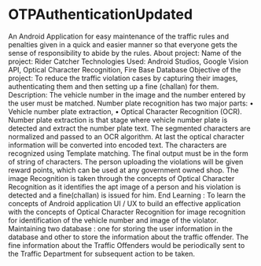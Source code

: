 # OTPAuthenticationUpdated
An Android Application for easy maintenance of the traffic rules and penalties given in a quick and easier manner so that everyone gets the sense of responsibility to abide by the rules.
About project:
Name of the project: Rider Catcher
Technologies Used: Android Studios, Google Vision API, Optical Character Recognition, Fire Base Database
Objective of the project: To reduce the traffic violation cases by capturing their images, authenticating them and then setting up a fine (challan) for them.
Description: The vehicle number in the image and the number entered by the user must be matched. Number plate recognition has two major parts:
•	Vehicle number plate extraction,
•	Optical Character Recognition (OCR).
Number plate extraction is that stage where vehicle number plate is detected and extract the number plate text. The segmented characters are normalized and passed to an OCR algorithm. At last the optical character information will be converted into encoded text. The characters are recognized using Template matching. The final output must be in the form of string of characters.
The person uploading the violations will be given reward points, which can be used at any government owned shop. The image Recognition is taken through the concepts of Optical Character Recognition as it identifies the apt image of a person and his violation is detected and a fine(challan) is issued for him.
End Learning : To learn the concepts of Android application UI / UX to build an effective application with the concepts of Optical Character Recognition for image recognition for  identification of the vehicle number and image of the violator.
Maintaining two database : one for storing the user information in the database and other to store the information about the traffic offender. The fine information about the Traffic Offenders would be periodically sent to the Traffic Department for subsequent action to be taken.
